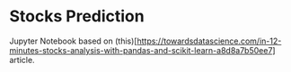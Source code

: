 # Stocks Prediction

Jupyter Notebook based on
(this)[https://towardsdatascience.com/in-12-minutes-stocks-analysis-with-pandas-and-scikit-learn-a8d8a7b50ee7]
article.
